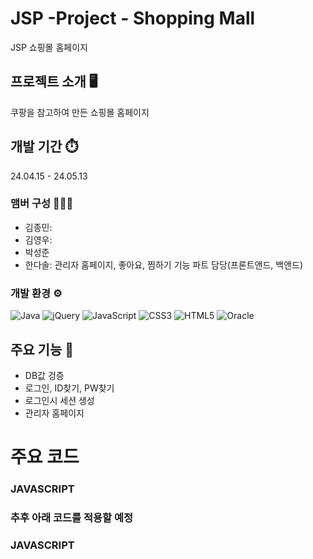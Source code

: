 # JSP -Project - Shopping Mall
JSP 쇼핑몰 홈페이지

## 프로젝트 소개 🖥️
쿠팡을 참고하여 만든 쇼핑몰 홈페이지

## 개발 기간 ⏱️
24.04.15 - 24.05.13

### 맴버 구성 🧑‍🤝‍🧑
- 김종민:
- 김영우:
- 박성준
- 한다솔: 관리자 홈페이지, 좋아요, 찜하기 기능 파트 담당(프론트앤드, 백앤드)

### 개발 환경 ⚙️
![Java](https://img.shields.io/badge/java-%23ED8B00.svg?style=for-the-badge&logo=openjdk&logoColor=white)
![jQuery](https://img.shields.io/badge/jquery-%230769AD.svg?style=for-the-badge&logo=jquery&logoColor=white)
![JavaScript](https://img.shields.io/badge/javascript-%23323330.svg?style=for-the-badge&logo=javascript&logoColor=%23F7DF1E)
![CSS3](https://img.shields.io/badge/css3-%231572B6.svg?style=for-the-badge&logo=css3&logoColor=white)
![HTML5](https://img.shields.io/badge/html5-%23E34F26.svg?style=for-the-badge&logo=html5&logoColor=white)
![Oracle](https://img.shields.io/badge/Oracle-F80000?style=for-the-badge&logo=oracle&logoColor=white)

## 주요 기능 📌
- DB값 겅증
- 로그인, ID찾기, PW찾기
- 로그인시 세션 생성
- 관리자 홈페이지
# 주요 코드
### JAVASCRIPT
   
    
### 추후 아래 코드를 적용할 예정


### JAVASCRIPT
